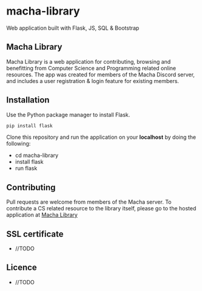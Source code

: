# macha-library
Web application built with Flask, JS, SQL &amp; Bootstrap

## Macha Library

Macha Library is a web application for contributing, browsing and benefitting from Computer Science and Programming related
online resources. The app was created for members of the Macha Discord server, and includes a user registration & login 
feature for existing members.

## Installation

Use the Python package manager to install Flask. 

```bash
pip install flask
```

Clone this repository and run the application on your **localhost** by doing the following:

- cd macha-library
- install flask
- run flask

## Contributing

Pull requests are welcome from members of the Macha server. To contribute a CS related resource to the library itself, please
go to the hosted application at [Macha Library](http://www.machalibrary.pythonanywhere.com/)

## SSL certificate 

- //TODO

## Licence

- //TODO










